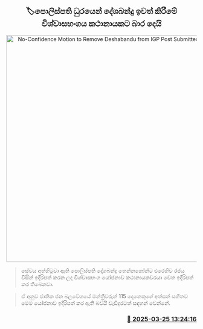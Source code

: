 <p align='center'><b><h2 align='center' title='No-Confidence Motion to Remove Deshabandu from IGP Post Submitted to Speaker'>🏷පොලිස්පති ධුරයෙන් දේශබන්දු ඉවත් කිරීමේ විශ්වාසභංග​ය කථානායකට බාර දෙයි</h2></b></p>
<p align='center'><img src='https://helakuru.sgp1.cdn.digitaloceanspaces.com/esana/images/lib/deshabandu-tennakoon-yi.jpg' width='600' alt='No-Confidence Motion to Remove Deshabandu from IGP Post Submitted to Speaker'></p>

> සේවය අත්හිටුවා ඇති පොලිස්පති දේශබන්දු තෙන්නකෝන්​ට එරෙහිව රජය විසින් ඉදිරිපත් කරන ලද විශ්වාසභංග යෝජනාව කථානායකවරයා වෙත ඉදිරිපත් කර තිබෙනවා.

> ඒ අනුව ජාතික ජන බලවේගයේ මන්ත්‍රීවරුන් 115 දෙනෙකුගේ අත්සන් සහිතව මෙම යෝජනාව ඉදිරිපත් කර ඇති බවයි වැඩිදුරටත් සඳහන් වෙන්නේ.



<h3 align='right'><a href='https://www.helakuru.lk/esana/p/108628/'>📅 2025-03-25 13:24:16</a></h3>
